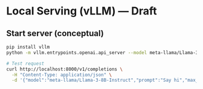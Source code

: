 # Local Serving (vLLM) — Draft

## Start server (conceptual)
```bash
pip install vllm
python -m vllm.entrypoints.openai.api_server --model meta-llama/Llama-3-8B-Instruct --port 8000

# Test request
curl http://localhost:8000/v1/completions \
  -H "Content-Type: application/json" \
  -d '{"model":"meta-llama/Llama-3-8B-Instruct","prompt":"Say hi","max_tokens":32}'
